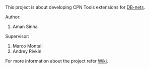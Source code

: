 This project is about developing CPN Tools extensions for [DB-nets](https://arxiv.org/abs/1611.03680).

Author:
1. Aman Sinha

Supervisor:
1. Marco Montali
2. Andrey Rivkin

For more information about the project refer [Wiki](https://github.com/sinhaaman/DB-Nets-Extension/wiki).

